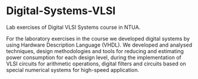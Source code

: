 # Digital-Systems-VLSI
Lab exercises of Digital VLSI Systems course in NTUA.

For the laboratory exercises in the course we developed digital systems by using Hardware Description Language (VHDL). We developed and analysed techniques, design methodologies and tools for reducing and estimating power consumption for each design level, during the implementation of VLSI circuits for arithmetic operations, digital filters and circuits based on special numerical systems for high-speed application.

 

